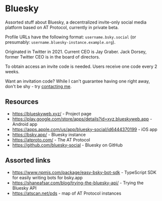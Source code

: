# Bluesky

Assorted stuff about Bluesky, a decentralized invite-only social media platform based on AT Protocol, currently in private beta.

Profile URLs have the following format: `username.bsky.social` (or presumably: `username.bluesky-instance.example.org`).

Originated in Twitter in 2021. Current CEO is Jay Graber. Jack Dorsey, former Twitter CEO is in the board of directors.

To obtain access an invite code is needed. Users receive one code every 2 weeks.

Want an invitation code? While I can't guarantee having one right away, don't be shy - try [contacting me](https://lukaszwojcik.net/contact/).

## Resources

- https://blueskyweb.xyz/ - Project page
- https://play.google.com/store/apps/details?id=xyz.blueskyweb.app - Android app
- https://apps.apple.com/us/app/bluesky-social/id6444370199 - iOS app
- https://bsky.app/ - Bluesky instance
- https://atproto.com/ - The AT Protocol
- https://github.com/bluesky-social - Bluesky on GitHub

## Assorted links

- https://www.npmjs.com/package/easy-bsky-bot-sdk - TypeScript SDK for easily writing bots for bsky.app
- https://shaneafsar.com/blog/trying-the-bluesky-api/ - Trying the Bluesky API
- https://atscan.net/pds - map of AT Protocol instances
